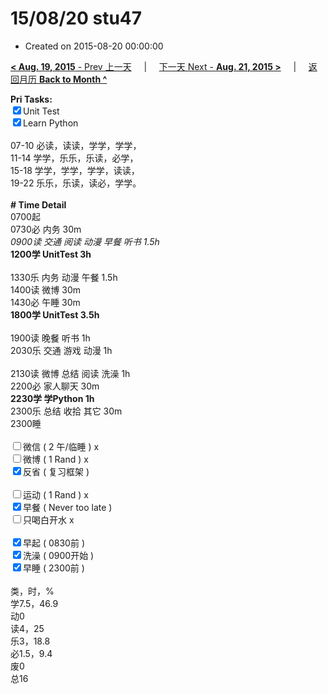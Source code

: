 # 15/08/20 stu47

- Created on 2015-08-20 00:00:00

[**< Aug. 19, 2015** - Prev 上一天](_archived/lifelogs/2015/08/d19.md) &nbsp; &nbsp; | &nbsp; &nbsp; [下一天 Next - **Aug. 21, 2015 >**](_archived/lifelogs/2015/08/d21.md) &nbsp; &nbsp; |  &nbsp; &nbsp; [返回月历 **Back to Month ^**](_archived/lifelogs/2015/08/index.md)
<br/><div><strong>Pri Tasks:</strong></div><div><input checked="true" type="checkbox"/>Unit Test</div><div><input checked="true" type="checkbox"/>Learn Python<br/></div><div><br/></div><div>07-10 必读，读读，学学，学学，</div><div>11-14 学学，乐乐，乐读，必学，</div><div>15-18 学学，学学，学学，读读，</div><div>19-22 乐乐，乐读，读必，学学。</div><div><br/></div><div><b># Time Detail</b></div><div>0700起</div><div>0730必 内务 30m</div><div><i>0900读 交通 阅读 动漫 早餐 听书 1.5h</i></div><div><strong>1200学 UnitTest 3h</strong></div><div><strong><br/></strong></div><div>1330乐 内务 动漫 午餐 1.5h</div><div>1400读 微博 30m</div><div>1430必 午睡 30m</div><div><strong>1800学 UnitTest 3.5</strong><strong>h</strong></div><div><br/></div><div>1900读 晚餐 听书 1h</div><div>2030乐 交通 游戏 动漫 1h</div><div><br/></div><div>2130读 微博 总结 阅读 洗澡 1h</div><div>2200必 家人聊天 30m</div><div><b>2230学 学Python 1h</b></div><div>2300乐 总结 收拾 其它 30m</div><div>2300睡</div><div><br/></div><div><input type="checkbox"/>微信 ( 2 午/临睡 ) x</div><div><input type="checkbox"/>微博 ( 1 Rand ) x</div><div><input checked="true" type="checkbox"/>反省 ( 复习框架 ) </div><div><br/></div><div><div><input type="checkbox"/>运动 ( 1 Rand ) x</div><div><input checked="true" type="checkbox"/>早餐 ( Never too late ) </div></div><div><input type="checkbox"/>只喝白开水 x</div><div><br/></div><div><input checked="true" type="checkbox"/>早起 ( 0830前 ) </div><div><input checked="true" type="checkbox"/>洗澡 ( 0900开始 ) <br/></div><div><input checked="true" type="checkbox"/>早睡 ( 2300前 ) </div><div><br clear="none"/></div><div>类，时，%<br clear="none"/>学7.5，46.9<br clear="none"/>动0<br clear="none"/>读4，25<br clear="none"/>乐3，18.8<br clear="none"/>必1.5，9.4<br clear="none"/>废0<br clear="none"/>总16</div>
